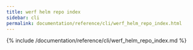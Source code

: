 ```yaml
---
title: werf helm repo index
sidebar: cli
permalink: documentation/reference/cli/werf_helm_repo_index.html
---
```


{% include /documentation/reference/cli/werf_helm_repo_index.md %}
